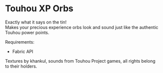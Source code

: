 # Touhou XP Orbs

Exactly what it says on the tin!  
Makes your precious experience orbs look and sound just like the authentic Touhou power points.

Requirements:
- Fabric API

Textures by khankul, sounds from Touhou Project games, all rights belong to their holders.